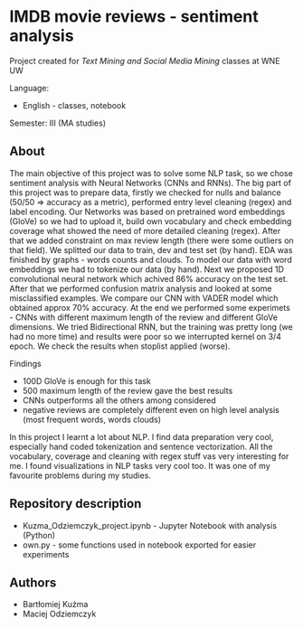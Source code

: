 # IMDB movie reviews - sentiment analysis
Project created for *Text Mining and Social Media Mining* classes at WNE UW

Language:
 * English - classes, notebook

Semester: III (MA studies)

## About
The main objective of this project was to solve some NLP task, so we chose sentiment analysis with Neural Networks (CNNs and RNNs). The big part of this project was to prepare data, firstly we checked for nulls and balance (50/50 => accuracy as a metric), performed entry level cleaning (regex) and label encoding. Our Networks was based on pretrained word embeddings (GloVe) so we had to upload it, build own vocabulary and check embedding coverage what showed the need of more detailed cleaning (regex). After that we added constraint on max review length (there were some outliers on that field). We splitted our data to train, dev and test set (by hand). EDA was finished by graphs - words counts and clouds. To model our data with word embeddings we had to tokenize our data (by hand). Next we proposed 1D convolutional neural network which achived 86% accuracy on the test set. After that we performed confusion matrix analysis and looked at some misclassified examples. We compare our CNN with VADER model which obtained approx 70% accuracy.
At the end we performed some experimets - CNNs with different maximum length of the review and different GloVe dimensions. We tried Bidirectional RNN, but the training was pretty long (we had no more time) and results were poor so we interrupted kernel on 3/4 epoch. We check the results when stoplist applied (worse).

Findings
 - 100D GloVe is enough for this task
 - 500 maximum length of the review gave the best results
 - CNNs outperforms all the others among considered
 - negative reviews are completely different even on high level analysis (most frequent words, words clouds)

In this project I learnt a lot about NLP. I find data preparation very cool, especially hand coded tokenization and sentence vectorization. All the vocabulary, coverage and cleaning with regex stuff vas very interesting for me. I found visualizations in NLP tasks very cool too. It was one of my favourite problems during my studies. 

## Repository description
 - Kuzma_Odziemczyk_project.ipynb - Jupyter Notebook with analysis (Python)
 - own.py - some functions used in notebook exported for easier experiments

## Authors
 - Bartłomiej Kuźma
 - Maciej Odziemczyk

